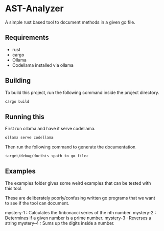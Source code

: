 # AST-Analyzer

A simple rust based tool to document methods in a given go file.

## Requirements

 - rust
 - cargo
 - Ollama 
 - Codellama installed via ollama

## Building 

To build this project, run the following command inside the project directory.

```bash
cargo build
```

## Running this

First run ollama and have it serve codellama. 

```bash
ollama serve codellama
```

Then run the following command to generate the documentation.

```bash
target/debug/docthis <path to go file>
```

## Examples

The examples folder gives some weird examples that can be tested with this tool.

These are deliberately poorly/confusing written go programs that we want to see if the 
tool can document.

mystery-1 : Calculates the finbonacci series of the nth number.
mystery-2 : Determines if a given number is a prime number.
mystery-3 : Reverses a string
mystery-4 : Sums up the digits inside a number.
